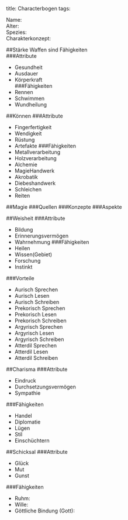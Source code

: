title: Characterbogen
tags: 

Name:  
Alter:  
Spezies:  
Charakterkonzept:  

##Stärke
Waffen sind Fähigkeiten  
###Attribute
* Gesundheit  
* Ausdauer  
* Körperkraft  
###Fähigkeiten	
* Rennen
* Schwimmen
* Wundheilung


##Können
###Attribute
* Fingerfertigkeit
* Wendigkeit
* Rüstung
* Artefakte
###Fähigkeiten	
* Metallverarbeitung
* Holzverarbeitung
* Alchemie
* MagieHandwerk
* Akrobatik
* Diebeshandwerk
* Schleichen
* Reiten

##Magie
###Quellen
###Konzepte
###Aspekte

##Weisheit
###Attribute
* Bildung
* Erinnerungsvermögen
* Wahrnehmung
###Fähigkeiten
* Heilen
* Wissen(Gebiet)
* Forschung
* Instinkt

###Vorteile
* Aurisch Sprechen
* Aurisch Lesen
* Aurisch Schreiben
* Prekorisch Sprechen
* Prekorisch Lesen
* Prekorisch Schreiben
* Argyrisch Sprechen
* Argyrisch Lesen
* Argyrisch Schreiben
* Atterdil Sprechen
* Atterdil Lesen
* Atterdil Schreiben

	
##Charisma
###Attribute
* Eindruck
* Durchsetzungsvermögen
* Sympathie

###Fähigkeiten
* Handel
* Diplomatie
* Lügen
* Stil
* Einschüchtern

##Schicksal
###Attribute
* Glück
* Mut
* Gunst

###Fähigkeiten
* Ruhm:
* Wille:
* Göttliche Bindung (Gott):
